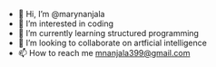 - 👋 Hi, I’m @marynanjala
- 👀 I’m interested in coding
- 🌱 I’m currently learning structured programming
- 💞️ I’m looking to collaborate on artficial intelligence
- 📫 How to reach me mnanjala399@gmail.com

<!---
marynanjala/marynanjala is a ✨ special ✨ repository because its `README.md` (this file) appears on your GitHub profile.
You can click the Preview link to take a look at your changes.
--->

